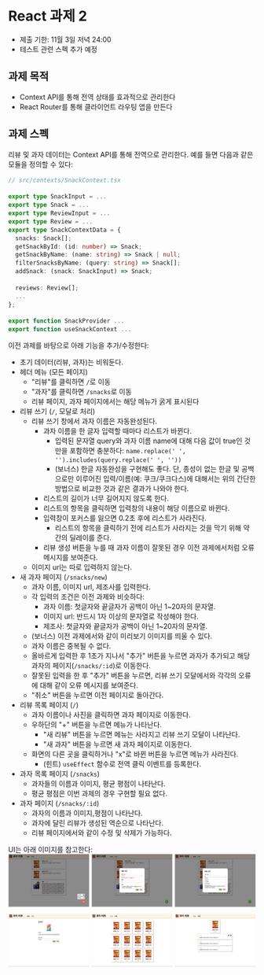 # React 과제 2

- 제출 기한: 11월 3일 저녁 24:00
- 테스트 관련 스펙 추가 예정

## 과제 목적

- Context API를 통해 전역 상태를 효과적으로 관리한다
- React Router를 통해 클라이언트 라우팅 앱을 만든다

## 과제 스펙

리뷰 및 과자 데이터는 Context API를 통해 전역으로 관리한다. 예를 들면 다음과 같은 모듈을 정의할 수 있다:
```ts
// src/contexts/SnackContext.tsx

export type SnackInput = ...
export type Snack = ...
export type ReviewInput = ...
export type Review = ...
export type SnackContextData = {
  snacks: Snack[];
  getSnackById: (id: number) => Snack;
  getSnackByName: (name: string) => Snack | null;
  filterSnacksByName: (query: string) => Snack[];
  addSnack: (snack: SnackInput) => Snack;

  reviews: Review[];
  ...
};

export function SnackProvider ...
export function useSnackContext ...
```

이전 과제를 바탕으로 아래 기능을 추가/수정한다:
- 초기 데이터(리뷰, 과자)는 비워둔다.
- 헤더 메뉴 (모든 페이지)
  - "리뷰"를 클릭하면 `/`로 이동
  - "과자"를 클릭하면 `/snacks`로 이동
  - 리뷰 페이지, 과자 페이지에서는 해당 메뉴가 굵게 표시된다
- 리뷰 쓰기 (`/`, 모달로 처리)
  - 리뷰 쓰기 창에서 과자 이름은 자동완성된다.
    - 과자 이름을 한 글자 입력할 때마다 리스트가 바뀐다.
      - 입력된 문자열 query와 과자 이름 name에 대해 다음 값이 true인 것만을 포함하면 충분하다: `name.replace(' ', '').includes(query.replace(' ', ''))`
      - (보너스) 한글 자동완성을 구현해도 좋다. 단, 종성이 없는 한글 및 공백으로만 이루어진 입력/이름(예: 쿠크/쿠크다스)에 대해서는 위의 간단한 방법으로 비교한 것과 같은 결과가 나와야 한다.
    - 리스트의 길이가 너무 길어지지 않도록 한다.
    - 리스트의 항목을 클릭하면 입력창의 내용이 해당 이름으로 바뀐다.
    - 입력창이 포커스를 잃으면 0.2초 후에 리스트가 사라진다.
      - 리스트의 항목을 클릭하기 전에 리스트가 사라지는 것을 막기 위해 약간의 딜레이를 준다.
    - 리뷰 생성 버튼을 누를 때 과자 이름이 잘못된 경우 이전 과제에서처럼 오류 메시지를 보여준다.
  - 이미지 url는 따로 입력하지 않는다.
- 새 과자 페이지 (`/snacks/new`)
  - 과자 이름, 이미지 url, 제조사를 입력한다.
  - 각 입력의 조건은 이전 과제와 비슷하다:
    - 과자 이름: 첫글자와 끝글자가 공백이 아닌 1~20자의 문자열.
    - 이미지 url: 반드시 1자 이상의 문자열로 작성해야 한다.
    - 제조사: 첫글자와 끝글자가 공백이 아닌 1~20자의 문자열.
  - (보너스) 이전 과제에서와 같이 미리보기 이미지를 띄울 수 있다.
  - 과자 이름은 중복될 수 없다.
  - 올바르게 입력한 후 1초가 지나서 "추가" 버튼을 누르면 과자가 추가되고 해당 과자의 페이지(`/snacks/:id`)로 이동한다.
  - 잘못된 입력을 한 후 "추가" 버튼을 누르면, 리뷰 쓰기 모달에서와 각각의 오류에 대해 같이 오류 메시지를 보여준다.
  - "취소" 버튼을 누르면 이전 페이지로 돌아간다.
- 리뷰 목록 페이지 (`/`)
  - 과자 이름이나 사진을 클릭하면 과자 페이지로 이동한다.
  - 우하단의 "+" 버튼을 누르면 메뉴가 나타난다.
    - "새 리뷰" 버튼을 누르면 메뉴는 사라지고 리뷰 쓰기 모달이 나타난다.
    - "새 과자" 버튼을 누르면 새 과자 페이지로 이동한다.
  - 화면의 다른 곳을 클릭하거나 "x"로 바뀐 버튼을 누르면 메뉴가 사라진다.
    - (힌트) `useEffect` 함수로 전역 클릭 이벤트를 등록한다.
- 과자 목록 페이지 (`/snacks`)
  - 과자들의 이름과 이미지, 평균 평점이 나타난다.
  - 평균 평점은 이번 과제의 경우 구현할 필요 없다.
- 과자 페이지 (`/snacks/:id`)
  - 과자의 이름과 이미지,평점이 나타난다.
  - 과자에 달린 리뷰가 생성된 역순으로 나타난다.
  - 리뷰 페이지에서와 같이 수정 및 삭제가 가능하다.

UI는 아래 이미지를 참고한다:
![](hw.png)
